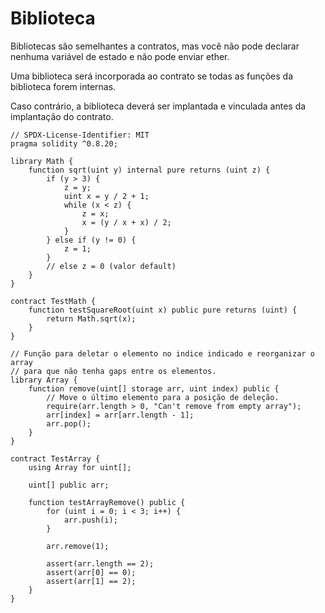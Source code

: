 # Biblioteca

Bibliotecas são semelhantes a contratos, mas você não pode declarar nenhuma variável de estado e não pode enviar ether.

Uma biblioteca será incorporada ao contrato se todas as funções da biblioteca forem internas.

Caso contrário, a biblioteca deverá ser implantada e vinculada antes da implantação do contrato.

```solidity
// SPDX-License-Identifier: MIT
pragma solidity ^0.8.20;

library Math {
    function sqrt(uint y) internal pure returns (uint z) {
        if (y > 3) {
            z = y;
            uint x = y / 2 + 1;
            while (x < z) {
                z = x;
                x = (y / x + x) / 2;
            }
        } else if (y != 0) {
            z = 1;
        }
        // else z = 0 (valor default)
    }
}

contract TestMath {
    function testSquareRoot(uint x) public pure returns (uint) {
        return Math.sqrt(x);
    }
}

// Função para deletar o elemento no indice indicado e reorganizar o array
// para que não tenha gaps entre os elementos.
library Array {
    function remove(uint[] storage arr, uint index) public {
        // Move o último elemento para a posição de deleção.
        require(arr.length > 0, "Can't remove from empty array");
        arr[index] = arr[arr.length - 1];
        arr.pop();
    }
}

contract TestArray {
    using Array for uint[];

    uint[] public arr;

    function testArrayRemove() public {
        for (uint i = 0; i < 3; i++) {
            arr.push(i);
        }

        arr.remove(1);

        assert(arr.length == 2);
        assert(arr[0] == 0);
        assert(arr[1] == 2);
    }
}
```